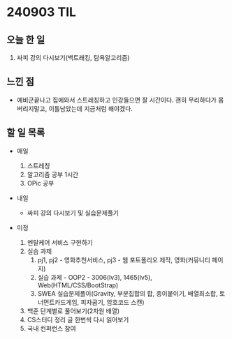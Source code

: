 # 240903 TIL

## 오늘 한 일
1. 싸피 강의 다시보기(백트래킹, 탐욕알고리즘)

## 느낀 점
- 예비군끝나고 집에와서 스트레칭하고 인강들으면 잘 시간이다. 괜히 무리하다가 몸버리지말고, 이틀남았는데 지금처럼 해야겠다.

## 할 일 목록
 - 매일
    1. 스트레칭
    2. 알고리즘 공부 1시간
    3. OPic 공부

 - 내일
    - 싸피 강의 다시보기 및 실습문제풀기

 - 미정
    1. 멘탈케어 서비스 구현하기
    2. 실습 과제
        1. pj1, pj2 - 영화추천서비스, pj3 - 웹 포트폴리오 제작, 영화(커뮤니티 페이지)
        2. 실습 과제 - OOP2 - 3006(lv3), 1465(lv5), Web(HTML/CSS/BootStrap)
        3. SWEA 실습문제풀이(Gravity, 부분집합의 합, 종이붙이기, 배열최소합, 토너먼트카드게임, 피자굽기, 암호코드 스캔)
    3. 백준 단계별로 풀어보기(2차원 배열)
    4. CS스터디 정리 글 한번씩 다시 읽어보기
    5. 국내 컨퍼런스 참여
